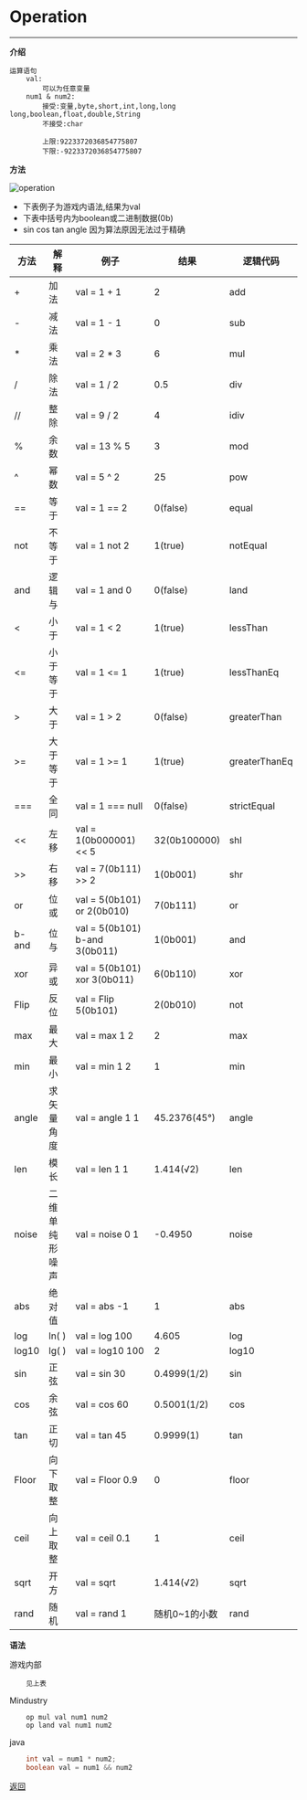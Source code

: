 # Operation

---

**介绍**

    运算语句
        val:
            可以为任意变量
        num1 & num2:
            接受:变量,byte,short,int,long,long long,boolean,float,double,String
            不接受:char

            上限:9223372036854775807
            下限:-9223372036854775807

**方法**

![operation](/Mindustry-guide/Guide/img/operation.png)

- 下表例子为游戏内语法,结果为val
- 下表中括号内为boolean或二进制数据(0b)
- sin cos tan angle 因为算法原因无法过于精确

|方法|解释|例子|结果|逻辑代码|
|-- |-- |-- |-- |-- |
|+  |加法|val = 1 + 1|2|add|
|-  |减法|val = 1 - 1|0|sub|
|*  |乘法|val = 2 * 3|6|mul|
|/  |除法|val = 1 / 2|0.5|div|
|// |整除|val = 9 / 2|4|idiv|
|%  |余数|val = 13 % 5|3|mod|
|^  |幂数|val = 5 ^ 2|25|pow|
|== |等于|val = 1 == 2|0(false)|equal|
|not|不等于|val = 1 not 2|1(true)|notEqual|
|and|逻辑与|val  = 1 and 0|0(false)|land|
|<  |小于|val = 1 < 2|1(true)|lessThan|
|<= |小于等于|val = 1 <= 1|1(true)|lessThanEq|
|>  |大于|val = 1 > 2|0(false)|greaterThan|
|>= |大于等于|val = 1 >= 1|1(true)|greaterThanEq|
|===|全同|val = 1 === null|0(false)|strictEqual|
|<<|左移|val = 1(0b000001) << 5|32(0b100000)|shl|
|>>|右移|val = 7(0b111) >> 2|1(0b001)|shr|
|or |位或|val = 5(0b101) or 2(0b010)|7(0b111)|or|
|b-and|位与|val = 5(0b101) b-and 3(0b011)|1(0b001)|and|
|xor|异或|val = 5(0b101) xor 3(0b011)|6(0b110)|xor|
|Flip|反位|val = Flip 5(0b101)|2(0b010)|not|
|max|最大|val = max 1 2|2|max|
|min|最小|val = min 1 2|1|min|
|angle|求矢量角度|val = angle 1 1|45.2376(45°)|angle|
|len|模长|val = len 1 1|1.414(√2)|len|
|noise|二维单纯形噪声|val = noise 0 1|-0.4950|noise|
|abs|绝对值|val = abs -1|1|abs|
|log|ln( )|val = log 100|4.605|log|
|log10|lg( )|val = log10 100|2|log10|
|sin|正弦|val = sin 30|0.4999(1/2)|sin|
|cos|余弦|val = cos 60|0.5001(1/2)|cos|
|tan|正切|val = tan 45|0.9999(1)|tan|
|Floor|向下取整|val = Floor 0.9|0|floor|
|ceil|向上取整|val = ceil 0.1|1|ceil|
|sqrt|开方|val = sqrt|1.414(√2)|sqrt|
|rand|随机|val = rand 1|随机0~1的小数|rand|

**语法**

游戏内部
```
    见上表
```
Mindustry
```
    op mul val num1 num2
    op land val num1 num2
```
java
```java
    int val = num1 * num2;
    boolean val = num1 && num2
```

[返回](https://lanluz.github.io/Mindustry-guide/)